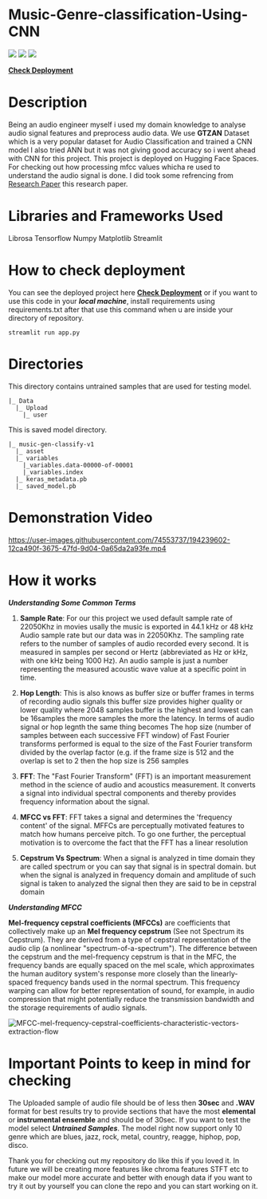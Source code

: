 # Music-Genre-classification-Using-CNN

<a href="https://www.linkedin.com/in/tusharnautiyal/"> <img src = "https://img.shields.io/badge/LinkedIn-0077B5?style=for-the-badge&logo=linkedin&logoColor=white"/></a> 
<img src = "https://img.shields.io/badge/Python-FFD43B?style=for-the-badge&logo=python&logoColor=blue"/> <img src = "https://img.shields.io/badge/Streamlit-FF4B4B?style=for-the-badge&logo=Streamlit&logoColor=white"/> 

<a href= 'https://huggingface.co/spaces/TusharNautiyal/Music-Genre-Classification'>**Check Deployment**</a>

# Description
Being an audio engineer myself i used my domain knowledge to analyse audio signal features and preprocess audio data. We use **GTZAN** Dataset which is a very popular dataset for Audio Classification and trained a CNN model I also tried ANN but it was not giving good accuracy so i went ahead with CNN for this project. This project is deployed on Hugging Face Spaces. For checking out how processing mfcc values whicha re used to understand the audio signal is done. I did took some refrencing from <a href = "https://www.researchgate.net/publication/324218667_Music_Genre_Classification_using_Machine_Learning_Techniques">Research Paper</a> this research paper.

# Libraries and Frameworks Used
Librosa
Tensorflow 
Numpy
Matplotlib
Streamlit

# How to check deployment
You can see the deployed project here <a href = 'https://huggingface.co/spaces/TusharNautiyal/Music-Genre-Classification'>**Check Deployment**</a> or if you want to use this code in your ***local machine***, install requirements using requirements.txt after that use this command when u are inside your directory of repository.

```
streamlit run app.py
```

# Directories 

This directory contains untrained samples that are used for testing model.

```
|_ Data
  |_ Upload
    |_ user
```

This is saved model directory.

```
|_ music-gen-classify-v1
  |_ asset
  |_ variables
    |_variables.data-00000-of-00001
    |_variables.index
  |_ keras_metadata.pb
  |_ saved_model.pb
```
# Demonstration Video


https://user-images.githubusercontent.com/74553737/194239602-12ca490f-3675-47fd-9d04-0a65da2a93fe.mp4


# How it works

***Understanding Some Common Terms***
 
   1. **Sample Rate**: For our this project we used default sample rate of 22050Khz in movies usally the music is exported in 44.1 kHz or 48 kHz Audio sample rate but our data was in 22050Khz. The sampling rate refers to the number of samples of audio recorded every second. It is measured in samples per second or Hertz (abbreviated as Hz or kHz, with one kHz being 1000 Hz). An audio sample is just a number representing the measured acoustic wave value at a specific point in time.
   
   2. **Hop Length**: This is also knows as buffer size or buffer frames in terms of recording audio signals this buffer size provides higher quality or lower quality where 2048 samples buffer is the highest and lowest can be 16samples the more samples the more the latency. In terms of audio signal or hop legnth the same thing becomes The hop size (number of samples between each successive FFT window) of Fast Fourier transforms performed is equal to the size of the Fast Fourier transform divided by the overlap factor (e.g. if the frame size is 512 and the overlap is set to 2 then the hop size is 256 samples
   
   3. **FFT**: The "Fast Fourier Transform" (FFT) is an important measurement method in the science of audio and acoustics measurement. It converts a signal into individual spectral components and thereby provides frequency information about the signal.
   
   4. **MFCC vs FFT**: FFT takes a signal and determines the 'frequency content' of the signal. MFFCs are perceptually motivated features to match how humans perceive pitch. To go one further, the perceptual motivation is to overcome the fact that the FFT has a linear resolution
   
   5. **Cepstrum Vs Spectrum**: When a signal is analyzed in time domain they are called spectrum or you can say that signal is in spectral domain. but when the signal is analyzed in frequency domain and amplitude of such signal is taken to analyzed the signal then they are said to be in cepstral domain
   
 ***Understanding MFCC***
 
**Mel-frequency cepstral coefficients (MFCCs)** are coefficients that collectively make up an **Mel frequency cepstrum** (See not Spectrum its Cepstrum). They are derived from a type of cepstral representation of the audio clip (a nonlinear "spectrum-of-a-spectrum"). The difference between the cepstrum and the mel-frequency cepstrum is that in the MFC, the frequency bands are equally spaced on the mel scale, which approximates the human auditory system's response more closely than the linearly-spaced frequency bands used in the normal spectrum. This frequency warping can allow for better representation of sound, for example, in audio compression that might potentially reduce the transmission bandwidth and the storage requirements of audio signals.

![MFCC-mel-frequency-cepstral-coefficients-characteristic-vectors-extraction-flow](https://user-images.githubusercontent.com/74553737/194272495-2682296d-51aa-4eaa-93bb-e2bffd93369f.png)


# Important Points to keep in mind for checking

The Uploaded sample of audio file should be of less then **30sec** and **.WAV** format for best results try to provide sections that have the most **elemental** or **instrumental ensemble** and should be of 30sec. If you want to test the model select ***Untrained Samples***. The model right now support only 10 genre which are blues, jazz, rock, metal, country, reagge, hiphop, pop, disco.

Thank you for checking out my repository do like this if you loved it. In future we will be creating more features like chroma features STFT etc to make our model more accurate and better with enough data if you want to try it out by yourself you can clone the repo and you can start working on it.
